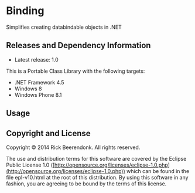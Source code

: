 Binding
=======

Simplifies creating databindable objects in .NET

## Releases and Dependency Information

* Latest release: 1.0

This is a Portable Class Library with the following targets:

* .NET Framework 4.5
* Windows 8
* Windows Phone 8.1

## Usage

## Copyright and License
Copyright © 2014 Rick Beerendonk. All rights reserved.

The use and distribution terms for this software are covered by the Eclipse Public License 1.0 ([http://opensource.org/licenses/eclipse-1.0.php](http://opensource.org/licenses/eclipse-1.0.php)) which can be found in the file epl-v10.html at the root of this distribution. By using this software in any fashion, you are agreeing to be bound by the terms of this license.
